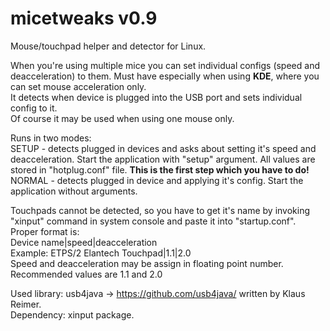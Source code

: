 # micetweaks v0.9
Mouse/touchpad helper and detector for Linux.

When you're using multiple mice you can set individual configs (speed and deacceleration) to them. Must have especially when using <B>KDE</B>, where you can set mouse acceleration only.  
It detects when device is plugged into the USB port and sets individual config to it.  
Of course it may be used when using one mouse only.

Runs in two modes:  
SETUP - detects plugged in devices and asks about setting it's speed and deacceleration. Start the application with "setup" argument. All values are stored in "hotplug.conf" file. <B>This is the first step which you have to do! </B>   
NORMAL - detects plugged in device and applying it's config. Start the application without arguments.

Touchpads cannot be detected, so you have to get it's name by invoking "xinput" command in system console and paste it into "startup.conf". Proper format is:  
Device name|speed|deacceleration  
Example: ETPS/2 Elantech Touchpad|1.1|2.0  
Speed and deacceleration may be assign in floating point number. Recommended values are 1.1 and 2.0

Used library: usb4java -> https://github.com/usb4java/ written by Klaus Reimer.  
Dependency: xinput package.
